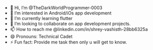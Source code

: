 - 👋 Hi, I’m @TheDarkWorldProgrammer-0003
- 👀 I’m interested in Android/iOs app development
- 🌱 I’m currently learning flutter
- 💞️ I’m looking to collaborate on app development projects.
- 📫 How to reach me @linkedin.com/in/shrey-vashisth-28bb6325a
- 😄 Pronouns: Technical Cadet
- ⚡ Fun fact: Provide me task then only u will get to know. 

<!---
TheDarkWorldProgrammer-0003/TheDarkWorldProgrammer-0003 is a ✨ special ✨ repository because its `README.md` (this file) appears on your GitHub profile.
You can click the Preview link to take a look at your changes.
--->
